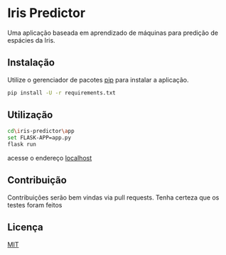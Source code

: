 
# Iris Predictor

Uma aplicação baseada em aprendizado de máquinas para predição de espácies da Iris.

## Instalação

Utilize o gerenciador de pacotes [pip](https://pip.pypa.io/en/stable/) para instalar a aplicação.

```bash
pip install -U -r requirements.txt
```

## Utilização

```bash
cd\iris-predictor\app
set FLASK-APP=app.py
flask run
```
acesse o endereço [localhost](http://localhost:5000)

## Contribuição
Contribuições serão bem vindas via pull requests. Tenha certeza que os testes foram feitos


## Licença
[MIT](https://choosealicense.com/licenses/mit/)